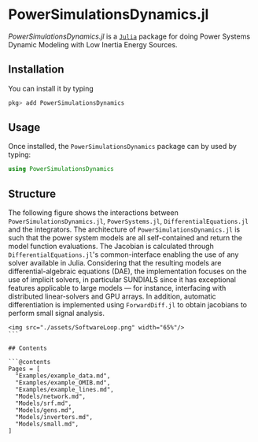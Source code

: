 # PowerSimulationsDynamics.jl


*PowerSimulationsDynamics.jl* is a [`Julia`](http://www.julialang.org) package for doing Power Systems Dynamic Modeling with Low Inertia Energy Sources.

## Installation

You can install it by typing

```julia
pkg> add PowerSimulationsDynamics
```

## Usage

Once installed, the `PowerSimulationsDynamics` package can by used by typing:

```julia
using PowerSimulationsDynamics
```

## Structure

The following figure shows the interactions between `PowerSimulationsDynamics.jl`, `PowerSystems.jl`, `DifferentialEquations.jl` and the integrators.
The architecture of `PowerSimulationsDynamics.jl`  is such that the power system models are all self-contained and return the model function evaluations. The Jacobian is calculated through `DifferentialEquations.jl`'s common-interface enabling the use of any solver available in Julia. Considering that the resulting models are differential-algebraic equations (DAE), the implementation focuses on the use of implicit solvers, in particular SUNDIALS since it has exceptional features applicable to large models — for instance, interfacing with distributed linear-solvers and GPU arrays. In addition, automatic differentiation is implemented using `ForwardDiff.jl` to obtain jacobians to perform small signal analysis.

```@raw html
<img src="./assets/SoftwareLoop.png" width="65%"/>
``` ⠀

## Contents

```@contents
Pages = [
  "Examples/example_data.md",
  "Examples/example_OMIB.md",
  "Examples/example_lines.md",
  "Models/network.md",
  "Models/srf.md",
  "Models/gens.md",
  "Models/inverters.md",
  "Models/small.md",
]
```
